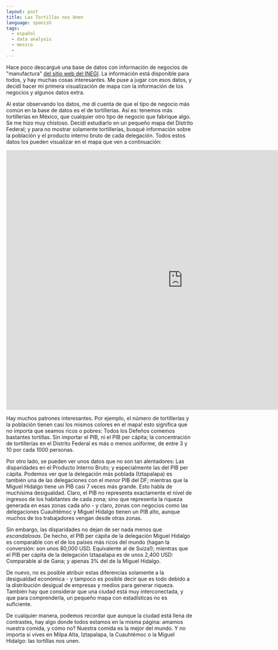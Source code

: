 ```yaml
---
layout: post
title: Las Tortillas nos Unen
language: spanish
tags:
  - español
  - data analysis
  - mexico
  - 
---
```

Hace poco descargué una base de datos con información de negocios de "manufactura" [del sitio web del INEGI](http://www3.inegi.org.mx/sistemas/descarga/).  La información está disponible para todos, y hay
muchas cosas interesantes. Me puse a jugar con esos datos, y decidí hacer mi primera visualización de mapa con
la información de los negocios y algunos datos extra.

Al estar observando los datos, me di cuenta de que el tipo de negocio más común en la base de datos es el de 
tortillerias. Así es: tenemos más tortillerías en México, que cualquier otro tipo de negocio que fabrique algo. 
Se me hizo muy chistoso. Decidí estudiarlo en un pequeño mapa del Distrito Federal; y para no mostrar solamente 
tortillerías, busqué información sobre la población y el producto interno bruto de cada delegación. Todos
estos datos los pueden visualizar en el mapa que ven a continuación:

<iframe id="map-1113" src="http://pabloem.github.io/inegi/df_d3_es.html" width="950" height="700" frameborder="0" scrolling="no"></iframe>

Hay muchos patrones interesantes. Por ejemplo, el número de tortillerías y la población tienen casi los mismos
colores en el mapa!  esto significa que no importa que seamos ricos o pobres: Todos los Defeños comemos bastantes tortillas. Sin importar el PIB, ni el PIB per cápita; la concentración de tortillerías en el Distrito Federal 
es más o menos uniforme, de entre 3 y 10 por cada 1000 personas. 

Por otro lado, se pueden ver unos datos que no son tan alentadores: Las disparidades en el Producto Interno Bruto;
y especialmente las del PIB per cápita. Podemos ver que la delegación más poblada (Iztapalapa) es también 
una de las delegaciones con el *menor* PIB del DF; mientras que la Miguel Hidalgo tiene un PIB casi 7 veces
más grande. Esto habla de muchísima desigualdad. Claro, el PIB no representa exactamente el nivel de ingresos 
de los habitantes de cada zona; sino que representa la riqueza generada en esas zonas cada año - y claro,
zonas con negocios como las delegaciones Cuauhtémoc y Miguel Hidalgo tienen un PIB alto, aunque muchos de 
los trabajadores vengan desde otras zonas. 

Sin embargo, las disparidades no dejan de ser nada menos que *escandalosas*. De hecho, el PIB per cápita de la 
delegación Miguel Hidalgo es comparable con el de los países más ricos del mundo (hagan la conversión: son unos 
80,000 USD. Equivalente al de Suiza!); mientras que el PIB per cápita de la delegación Iztapalapa es de unos 
2,400 USD: Comparable al de Gana; y apenas 3% del de la Miguel Hidalgo.

De nuevo, no es posible atribuir estas diferencias solamente a la desigualdad económica - y tampoco es posible
decir que es todo debido a la distribución desigual de empresas y medios para generar riqueza. También hay que
considerar que una ciudad está muy interconectada, y que para comprenderla, un pequeño mapa con estadísticas
no es suficiente.

De cualquier manera, podemos recordar que aunque la ciudad está llena de contrastes, hay algo donde todos estamos
en la misma página: amamos nuestra comida, y cómo no? Nuestra comida es la mejor del mundo. Y no importa si vives
en Milpa Alta, Iztapalapa, la Cuauhtémoc o la Miguel Hidalgo: las tortillas nos unen.
<script type="text/javascript">
setTimeout(function(){getElementById('menu-1113').style.height = 700;},1000);
</script>
